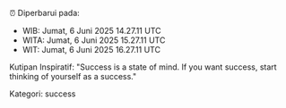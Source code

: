 ⏰ Diperbarui pada:
- WIB: Jumat, 6 Juni 2025 14.27.11 UTC
- WITA: Jumat, 6 Juni 2025 15.27.11 UTC
- WIT: Jumat, 6 Juni 2025 16.27.11 UTC

Kutipan Inspiratif:
"Success is a state of mind. If you want success, start thinking of yourself as a success."


Kategori: success

